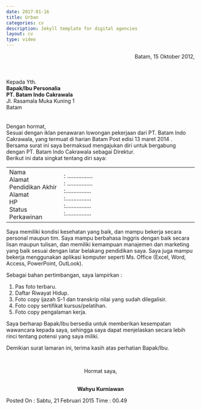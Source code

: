 ```yaml
---
date: 2017-01-16
title: Urban
categories: cv
description: Jekyll template for digital agencies
layout: cv
type: video
---
```




  <div align="right">Batam, 15 Oktober 2012,</div>
                                <br>
                                <br>
                                <br>Kepada Yth.
                                <br><strong>Bapak/Ibu Personalia <br></strong><strong>PT. Batam Indo Cakrawala</strong>
                                <br>Jl. Rasamala Muka Kuning 1
                                <br>Batam
                                <br>
                                <br>
                                <br>Dengan hormat,
                                <br>Sesuai dengan iklan penawaran lowongan pekerjaan dari PT. Batam Indo Cakrawala, yang termuat di harian Batam Post edisi 13 maret 2014 . Bersama surat ini saya bermaksud mengajukan diri untuk bergabung dengan PT. Batam Indo Cakrawala sebagai Direktur.
                                <br>Berikut ini data singkat tentang diri saya:
                                <br>
                                <div align="center">
                                    <table border="0" cellpadding="0" width="583">
                                        <tbody>
                                            <tr>
                                                <td width="143">Nama
                                                    <br>Alamat
                                                    <br>Pendidikan Akhir
                                                    <br>Alamat
                                                    <br>HP
                                                    <br>Status Perkawinan
                                                    <td width="428">: ................
                                                        <br>: ................
                                                        <br>:................
                                                        <br>:................
                                                        <br>:................
                                                        <br>:................</tbody>
                                    </table>
                                </div>
                                <p>Saya memiliki kondisi kesehatan yang baik, dan mampu bekerja secara personal maupun tim. Saya mampu berbahasa Inggris dengan baik secara lisan maupun tulisan, dan memiliki kemampuan manajemen dan marketing yang baik sesuai dengan latar belakang pendidikan saya. Saya juga mampu bekerja menggunakan aplikasi komputer seperti Ms. Office (Excel, Word, Access, PowerPoint, OutLook).
                                    <p>Sebagai bahan pertimbangan, saya lampirkan :</p>
                                    <ol>
                                        <li>Pas foto terbaru.
                                            <li>Daftar Riwayat Hidup.
                                                <li>Foto copy ijazah S-1 dan transkrip nilai yang sudah dilegalisir.
                                                    <li>Foto copy sertifikat kursus/pelatihan.
                                                        <li>Foto copy pengalaman kerja.
                                                            <br>
                                    </ol>
                                    <p>Saya berharap Bapak/Ibu bersedia untuk memberikan kesempatan wawancara kepada saya, sehingga saya dapat menjelaskan secara lebih rinci tentang potensi yang saya miliki.
                                        <p>Demikian surat lamaran ini, terima kasih atas perhatian Bapak/Ibu.
                                            <p>&nbsp;</p>
                                            <p align="center">Hormat saya,</p>
                                            <p align="center">
                                                <br><strong>Wahyu Kurniawan<br></strong>
                                                <div class='penerbitan'>Posted On : <span class='icon-calendar-empty' id='icons-logo'></span>Sabtu, 21 Februari 2015<span class='waktu'> Time : <span class='icon-time' id='icons-logo'></span>00.49</span>
                                                </div>
                                                <div style='clear: both;'></div>
                            </div>
                        </div>
                    </div>
                </div>

